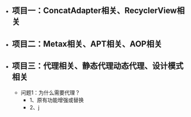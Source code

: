 - ## 项目一：ConcatAdapter相关、RecyclerView相关
- ## 项目二：Metax相关、APT相关、AOP相关
- ## 项目三：代理相关、静态代理动态代理、设计模式相关
	- 问题1：为什么需要代理？
		- 1、原有功能增强或替换
		- 2、j
